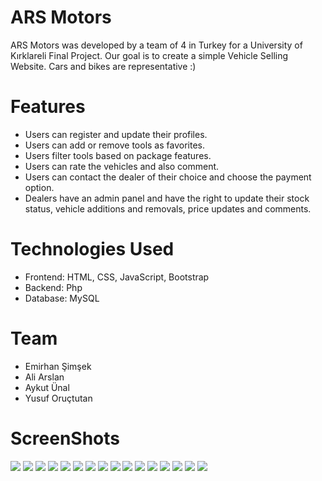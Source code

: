 # ARS Motors
ARS Motors was developed by a team of 4 in Turkey for a University of Kırklareli Final Project. Our goal is to create a simple Vehicle Selling Website.
Cars and bikes are representative :)
# Features
+ Users can register and update their profiles.
+ Users can add or remove tools as favorites.
+ Users filter tools based on package features.
+ Users can rate the vehicles and also comment.
+ Users can contact the dealer of their choice and choose the payment option.
+ Dealers have an admin panel and have the right to update their stock status, vehicle additions and removals, price updates and comments.
# Technologies Used
+ Frontend: HTML, CSS, JavaScript, Bootstrap
+ Backend: Php
+ Database: MySQL
# Team
+ Emirhan Şimşek
+ Ali Arslan
+ Aykut Ünal 
+ Yusuf Oruçtutan
# ScreenShots
 <div>
  <img src="ARS Motors/Preview/ss12.png"/>
  <img src="ARS Motors/Preview/ss13.png"/>
  <img src="ARS Motors/Preview/ss14.png"/>
  <img src="ARS Motors/Preview/ss15.png"/>
  <img src="ARS Motors/Preview/ss17.png"/>
  <img src="ARS Motors/Preview/ss8.png"/>
  <img src="ARS Motors/Preview/ss7.png"/>
  <img src="ARS Motors/Preview/ss6.png"/>
  <img src="ARS Motors/Preview/ss3.png"/>
   <img src="ARS Motors/Preview/ss18.png"/>
  <img src="ARS Motors/Preview/ss2.png"/>
  <img src="ARS Motors/Preview/ss1.png"/>
  <img src="ARS Motors/Preview/ss19.png"/>
   <img src="ARS Motors/Preview/ss9.png"/>
  <img src="ARS Motors/Preview/ss10.png"/>
   <img src="ARS Motors/Preview/ss11.png"/>
</div>
